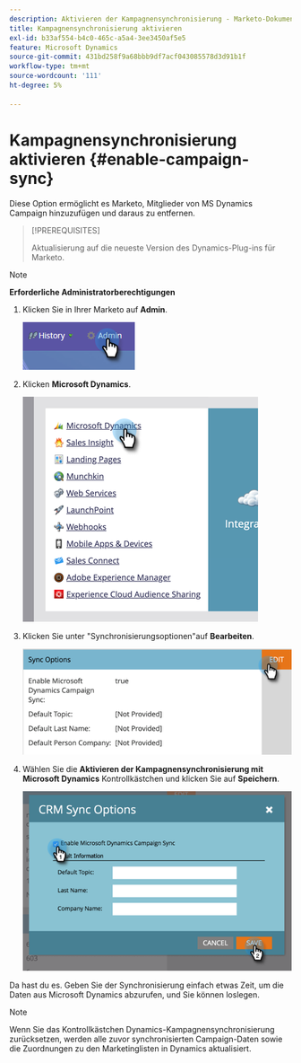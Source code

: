 ```yaml
---
description: Aktivieren der Kampagnensynchronisierung - Marketo-Dokumente - Produktdokumentation
title: Kampagnensynchronisierung aktivieren
exl-id: b33af554-b4c0-465c-a5a4-3ee3450af5e5
feature: Microsoft Dynamics
source-git-commit: 431bd258f9a68bbb9df7acf043085578d3d91b1f
workflow-type: tm+mt
source-wordcount: '111'
ht-degree: 5%

---
```


# Kampagnensynchronisierung aktivieren {#enable-campaign-sync}

Diese Option ermöglicht es Marketo, Mitglieder von MS Dynamics Campaign hinzuzufügen und daraus zu entfernen.

>[!PREREQUISITES]
>
>Aktualisierung auf die neueste Version des Dynamics-Plug-ins für Marketo.

>[!NOTE]
>
>**Erforderliche Administratorberechtigungen**

1. Klicken Sie in Ihrer Marketo auf **Admin**.

   ![](assets/enable-campaign-sync-1.png)

1. Klicken **Microsoft Dynamics**.

   ![](assets/enable-campaign-sync-2.png)

1. Klicken Sie unter &quot;Synchronisierungsoptionen&quot;auf **Bearbeiten**.

   ![](assets/enable-campaign-sync-3.png)

1. Wählen Sie die **Aktivieren der Kampagnensynchronisierung mit Microsoft Dynamics** Kontrollkästchen und klicken Sie auf **Speichern**.

   ![](assets/enable-campaign-sync-4.png)

Da hast du es. Geben Sie der Synchronisierung einfach etwas Zeit, um die Daten aus Microsoft Dynamics abzurufen, und Sie können loslegen.

>[!NOTE]
>
>Wenn Sie das Kontrollkästchen Dynamics-Kampagnensynchronisierung zurücksetzen, werden alle zuvor synchronisierten Campaign-Daten sowie die Zuordnungen zu den Marketinglisten in Dynamics aktualisiert.
